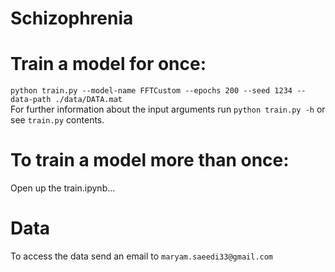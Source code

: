 # Schizophrenia

# Train a model for once:
`python train.py --model-name FFTCustom --epochs 200 --seed 1234 --data-path ./data/DATA.mat`<br/>
For further information about the input arguments run `python train.py -h` or see `train.py` contents.

# To train a model more than once:
 Open up the train.ipynb...

# Data
To access the data send an email to `maryam.saeedi33@gmail.com`